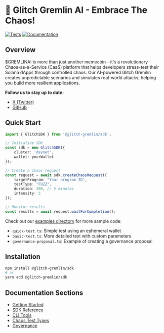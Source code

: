# 👹 Glitch Gremlin AI - Embrace The Chaos!

[![Tests](https://img.shields.io/badge/tests-24%20passed-brightgreen.svg)](./test-results.md)
[![Documentation](https://img.shields.io/badge/docs-gitbook-blue)](https://ggai.gitbook.io/ggai-docs)

## Overview
$GREMLINAI is more than just another memecoin - it's a revolutionary Chaos-as-a-Service (CaaS) platform that helps developers stress-test their Solana dApps through controlled chaos. Our AI-powered Glitch Gremlin creates unpredictable scenarios and simulates real-world attacks, helping you build more resilient applications.

**Follow us to stay up to date:**
- [X (Twitter)](https://x.com/glitchgremlinai)
- [GitHub](https://github.com/geeknik/glitch-gremlin-ai)

## Quick Start
```typescript
import { GlitchSDK } from '@glitch-gremlin/sdk';

// Initialize SDK
const sdk = new GlitchSDK({
    cluster: 'devnet',
    wallet: yourWallet
});

// Create a chaos request
const request = await sdk.createChaosRequest({
    targetProgram: "Your program ID",
    testType: "FUZZ",
    duration: 300, // 5 minutes
    intensity: 5
});

// Monitor results
const results = await request.waitForCompletion();
```

Check out our [examples directory](../examples) for more sample code:
- `quick-test.ts`: Simple test using an ephemeral wallet
- `basic-test.ts`: More detailed test with custom parameters
- `governance-proposal.ts`: Example of creating a governance proposal

## Installation

```bash
npm install @glitch-gremlin/sdk
# or
yarn add @glitch-gremlin/sdk
```

## Documentation Sections
- [Getting Started](./getting-started.md)
- [SDK Reference](./sdk-reference.md)
- [CLI Tools](./cli-tools.md)
- [Chaos Test Types](./test-types.md)
- [Governance](./governance.md)
